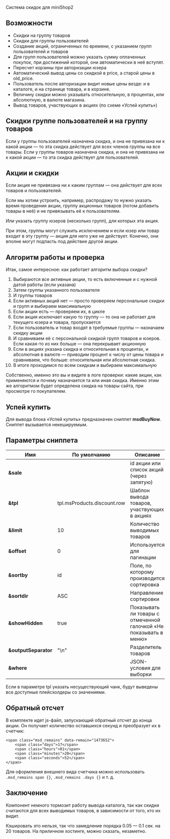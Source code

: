 Система скидок для miniShop2

## Возможности
* Скидки на группу товаров
* Скидки для группы пользователей
* Создание акций, ограниченных по времени, с указанием групп пользователей и товаров
* Для групп пользователей можно указать сумму оплаченных покупок, при достижений которой, они автоматически в неё вступят.
* Пересчет корзины при авторизации юзера
* Автоматический вывод цены со скидкой в price, а старой цены в old_price.
* Пользователь после авторизации видит новые цены везде: и в каталоге, и на странице товара, и в корзине.
* Величину скидки можно указывать относительную, в процентах, или абсолютную, в валюте магазина.
* Вывод товаров, участвующих в акциях (по схеме «Успей купить»)

## Скидки группе пользователей и на группу товаров
Если у группы пользователей назначена скидка, и она не привязана ни к какой акции — то эта скидка действует для всех членов группы на все товары.
Если у группы товаров назначена скидка, и она не привязана ни к какой акции — то эта скидка действует для пользователей.

## Акции и скидки
Если акция не привязана ни к каким группам — она действует для всех товаров и пользователей.

Если мы хотим устроить, например, распродажу то нужно указать время проведения акции, группу акционных товаров (потом добавить товары в неё) и не привязывать её к пользователям. 

Или указать группу юзеров (несколько групп), для которых эта акция.

При этом, группы могут служить исключением и если юзер или товар входит в эту группу — акция для него уже не действует. Конечно, они вполне могут подпасть под действие другой акции.

## Алгоритм работы и проверка
Итак, самое интересное: как работает алгоритм выбора скидки?
1. Выбираются все активные акции, то есть включенные и с нужной датой работы (если указана)
2. Затем группы указанного пользователя
3. И группы товаров
4. Если активных акций нет — просто проверяем персональные скидки и групп и выбираем максимальную
5. Если акции есть — проверяем их, в цикле
6. Если акция исключает какую то группу — то она не работает для текущего юзера и товара, пропускается
7. Если пользователь и товар входят в требуемые группы — назначаем скидку акции
8. И сравниваем её с персональной скидкой групп товаров и юзеров. Если какая-то из них больше — она перекрывает акционную
9. Если в акциях указана скидка и относительная в процентах, и абсолютная в валюте — приводим процент к числу от цены товара и сравниваем, что больше: относительная или абсолютная скидка.
10. В итоге проходимся по всем скидкам и выбираем максимальную

Собственно, именно это вы и видите в логе проверки: какие акции, как применяются и почему назначается та или иная скидка.
Именно этим же алгоритмом будет определена скидка на товары сайта, при просмотре го покупателем.

## Успей купить
Для вывода блока «Успей купить» предназначен сниппет **msdBuyNow**. Сниппет вызывается некешируемым.

## Параметры сниппета
Имя					|	По умолчанию				|	Описание
--------------------|-------------------------------|-----------------------------------------------------------
**&sale**			| 								| id акции или список акций (через запятую)
**&tpl**			| tpl.msProducts.discount.row	| Шаблон вывода товаров, участвующих в акциях
**&limit**			| 10							| Количество выводимых товаров
**&offset**			| 0								| Используется для пагинации
**&sortby**			| id							| Поле, по которому производится сортировка
**&sortdir**		| ASC							| Направление сортировки
**&showHidden**		| true							| Показывать ли товары с отмеченной галочкой «Не показывать в меню»
**&outputSeparator**| "\n"							| Разделитель товаров
**&where**			| 								| JSON-условия для выборки

Если в параметре tpl указать несуществующий чанк, будут выведены все доступные плейсхолдеры со значениями.

## Обратный отсчет
В комплекте идет js-файл, запускающий обратный отсчет до конца акции. Он получает количество оставшихся секунд и преобразует их в счетчик:
```
<span class="msd_remains" data-remain="1473652">
	<span class="days">17</span>
	<span class="hours">01</span>
	<span class="minutes">20</span>
	<span class="seconds">52</span>
</span>
```
Для оформления внешнего вида счетчика можно использовать `.msd_remains span {}`, `.msd_remains .days {}` и т. д.

## Заключение
Компонент немного тормозит работу вывода каталога, так как скидки считаются для всех выводимых товаров, в зависимости от того, кто их видит.

Кэшировать это нельзя, так что замедление порядка 0.05 — 0.1 сек. на 20 товаров. На приличном хостинге, можно сказать, незаметно. 
